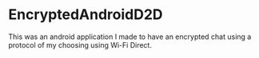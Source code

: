 # EncryptedAndroidD2D

This was an android application I made to have an encrypted chat using a protocol of my choosing using Wi-Fi Direct.

